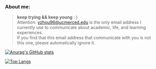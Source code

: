 

### About me:

>    **keep trying && keep young** 
>   :  )  
>   Attention: yzhou96@ucmerced.edu is the only email address I currently use to communicate about academic, life, and learning experiences.  
>   If you find that this email address that communicate with you is not this one, please automatically ignore it.
> 



<!-- https://github-readme-stats-git-masterrstaa-rickstaa.vercel.app
https://github-readme-stats.vercel.app -->

[![Anurag's GitHub stats](https://github-readme-stats-git-masterrstaa-rickstaa.vercel.app/api?username=yaoyunzhou&hide=issues&&show_icons=true&theme=radical)](https://github.com/anuraghazra/github-readme-stats)



[![Top Langs](https://github-readme-stats-git-masterrstaa-rickstaa.vercel.app/api/top-langs/?username=yaoyunzhou&layout=compact&hide=HTML,CSS,JavaScript)](https://github.com/anuraghazra/github-readme-stats)

